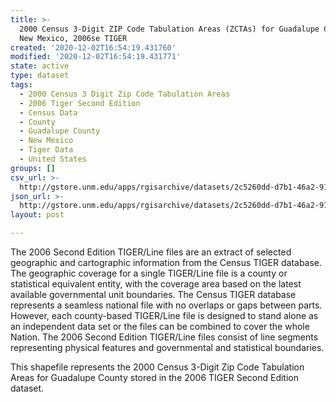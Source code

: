 ```yaml
---
title: >-
  2000 Census 3-Digit ZIP Code Tabulation Areas (ZCTAs) for Guadalupe County,
  New Mexico, 2006se TIGER
created: '2020-12-02T16:54:19.431760'
modified: '2020-12-02T16:54:19.431771'
state: active
type: dataset
tags:
  - 2000 Census 3 Digit Zip Code Tabulation Areas
  - 2006 Tiger Second Edition
  - Census Data
  - County
  - Guadalupe County
  - New Mexico
  - Tiger Data
  - United States
groups: []
csv_url: >-
  http://gstore.unm.edu/apps/rgisarchive/datasets/2c5260dd-d7b1-46a2-913d-b3bcc3b20973/tgr2006se_guad_zcta300.derived.csv
json_url: >-
  http://gstore.unm.edu/apps/rgisarchive/datasets/2c5260dd-d7b1-46a2-913d-b3bcc3b20973/tgr2006se_guad_zcta300.derived.json
layout: post

---
```

The 2006 Second Edition TIGER/Line files are an extract of selected geographic and cartographic information from the Census TIGER database.  The geographic coverage for a single TIGER/Line file is a county or statistical equivalent entity, with the coverage area based on the latest available governmental unit boundaries. The Census TIGER database represents a seamless national file with no overlaps or gaps between parts.  However, each county-based TIGER/Line file is designed to stand alone as an independent data set or the files can be combined to cover the whole Nation.  The 2006 Second Edition  TIGER/Line files consist of line segments representing physical features and governmental and statistical boundaries.  

This shapefile represents the 2000 Census 3-Digit Zip Code Tabulation Areas for Guadalupe County stored in the 2006 TIGER Second Edition dataset.
